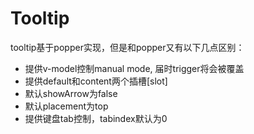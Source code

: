 # Tooltip
tooltip基于popper实现，但是和popper又有以下几点区别：
- 提供v-model控制manual mode, 届时trigger将会被覆盖
- 提供default和content两个插槽[slot]
- 默认showArrow为false
- 默认placement为top
- 提供键盘tab控制，tabindex默认为0

<!-- base -->
<!-- custom -->
<!-- disabled -->
